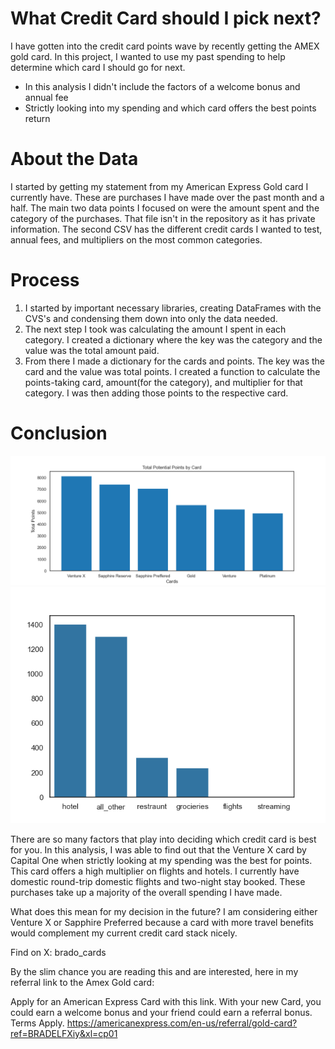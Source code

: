# What Credit Card should I pick next?

I have gotten into the credit card points wave by recently getting the AMEX gold card. In this project, I wanted to use my past spending to help determine which card I should go for next.

 * In this analysis I didn't include the factors of a welcome bonus and annual fee
 * Strictly looking into my spending and which card offers the best points return

# About the Data
 I started by getting my statement from my American Express Gold card I currently have. These are purchases I have made over the past month and a half. The main two data points I focused on were the amount spent and the category of the purchases. That file isn't in the repository as it has private information. The second CSV has the different credit cards I wanted to test, annual fees, and multipliers on the most common categories. 

 # Process
1. I started by important necessary libraries, creating DataFrames with the CVS's and condensing them down into only the data needed. 
2. The next step I took was calculating the amount I spent in each category. I created a dictionary where the key was the category and the value was the total amount paid. 
3. From there I made a dictionary for the cards and points. The key was the card and the value was total points. I created a function to calculate the points-taking card, amount(for the category), and multiplier for that category. I was then adding those points to the respective card. 

# Conclusion
![alt text](bar_Chart.png) ![alt text](spend_Bar.png)

There are so many factors that play into deciding which credit card is best for you. In this analysis, I was able to find out that the Venture X card by Capital One when strictly looking at my spending was the best for points. This card offers a high multiplier on flights and hotels. I currently have domestic round-trip domestic flights and two-night stay booked. These purchases take up a majority of the overall spending I have made. 

What does this mean for my decision in the future? I am considering either Venture X or Sapphire Preferred because a card with more travel benefits would complement my current credit card stack nicely.

Find on X: brado_cards

By the slim chance you are reading this and are interested, here in my referral link to the Amex Gold card:

Apply for an American Express Card with this link. With your new Card, you could earn a welcome bonus and your friend could earn a referral bonus. Terms Apply. https://americanexpress.com/en-us/referral/gold-card?ref=BRADELFXiy&xl=cp01

